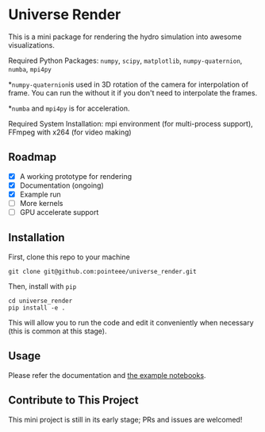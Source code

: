 # Universe Render

This is a mini package for rendering the hydro simulation into awesome visualizations.

Required Python Packages: `numpy`, `scipy`, `matplotlib`, `numpy-quaternion`, `numba`, `mpi4py`

*`numpy-quaternion`is used in 3D rotation of the camera for interpolation of frame. You can run the without it if you don't need to interpolate the frames.

*`numba` and `mpi4py` is for acceleration.

Required System Installation: mpi environment (for multi-process support), FFmpeg with x264 (for video making)

## Roadmap

- [x] A working prototype for rendering
- [x] Documentation (ongoing)
- [x] Example run
- [ ] More kernels
- [ ] GPU accelerate support

## Installation 

First, clone this repo to your machine

```shell
git clone git@github.com:pointeee/universe_render.git
```

Then, install with `pip`

```shell
cd universe_render
pip install -e .
```

This will allow you to run the code and edit it conveniently when necessary (this is common at this stage).

## Usage

Please refer the documentation and [the example notebooks](./examples).

## Contribute to This Project

This mini project is still in its early stage; PRs and issues are welcomed!
